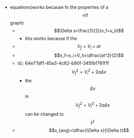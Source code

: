 - equations(works because fo the properties of a $$v/t$$ graph)
	- $$\Delta x=\frac{1}{2}(v_f+v_i)t$$
		- this works because if the
	- $$V_f=V_i+at$$
	- $$x_f=x_i+V_it+\dfrac{at^2}{2}$$
	- id:: 64e77df1-45a3-4c62-b90f-345fbf781f1f
	  $$V^2_f=V^2_i+2a\Delta x$$
		- the $$\Delta x$$ in $$V^2_f=V^2_i+2a\Delta x$$ can be changed to $$t^2$$
	- $$v_{avg}=\dfrac{\Delta x}{\Delta t}$$